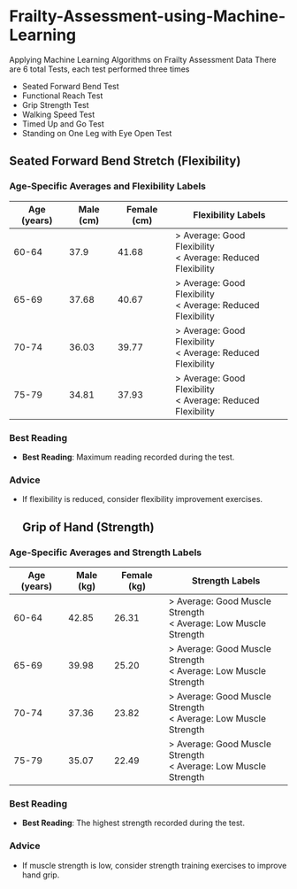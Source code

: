 # Frailty-Assessment-using-Machine-Learning
Applying Machine Learning Algorithms on Frailty Assessment Data
There are 6 total Tests, each test performed three times
- Seated Forward Bend Test
- Functional Reach Test
- Grip Strength Test
- Walking Speed Test
- Timed Up and Go Test
- Standing on One Leg with Eye Open Test


## Seated Forward Bend Stretch (Flexibility)

### Age-Specific Averages and Flexibility Labels
| Age (years) | Male (cm) | Female (cm) | Flexibility Labels                    |
|-------------|-----------|-------------|---------------------------------------|
| 60-64       | 37.9      | 41.68       | > Average: Good Flexibility <br> < Average: Reduced Flexibility |
| 65-69       | 37.68     | 40.67       | > Average: Good Flexibility <br> < Average: Reduced Flexibility |
| 70-74       | 36.03     | 39.77       | > Average: Good Flexibility <br> < Average: Reduced Flexibility |
| 75-79       | 34.81     | 37.93       | > Average: Good Flexibility <br> < Average: Reduced Flexibility |

### Best Reading
- **Best Reading**: Maximum reading recorded during the test.

### Advice
- If flexibility is reduced, consider flexibility improvement exercises.

  ## Grip of Hand (Strength)

### Age-Specific Averages and Strength Labels
| Age (years) | Male (kg) | Female (kg) | Strength Labels                    |
|-------------|-----------|-------------|------------------------------------|
| 60-64       | 42.85     | 26.31       | > Average: Good Muscle Strength <br> < Average: Low Muscle Strength |
| 65-69       | 39.98     | 25.20       | > Average: Good Muscle Strength <br> < Average: Low Muscle Strength |
| 70-74       | 37.36     | 23.82       | > Average: Good Muscle Strength <br> < Average: Low Muscle Strength |
| 75-79       | 35.07     | 22.49       | > Average: Good Muscle Strength <br> < Average: Low Muscle Strength |

### Best Reading
- **Best Reading**: The highest strength recorded during the test.

### Advice
- If muscle strength is low, consider strength training exercises to improve hand grip.

